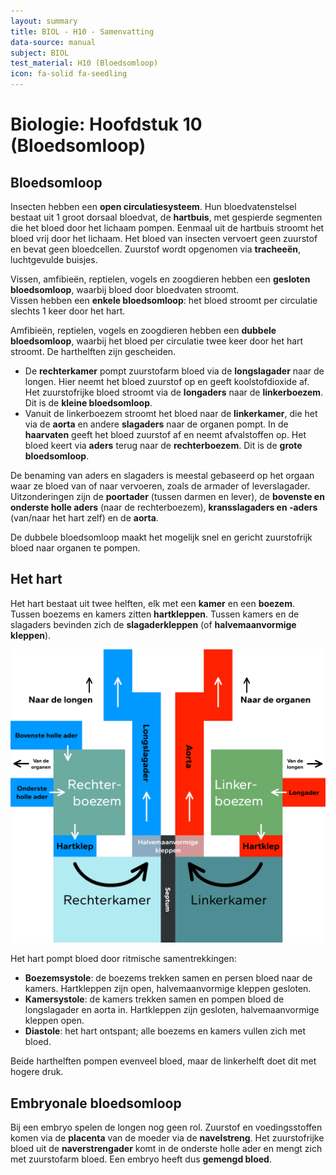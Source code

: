 ```yaml
---
layout: summary
title: BIOL - H10 - Samenvatting
data-source: manual
subject: BIOL
test_material: H10 (Bloedsomloop)
icon: fa-solid fa-seedling
---
```


# Biologie: Hoofdstuk 10 (Bloedsomloop)

## Bloedsomloop

Insecten hebben een **open circulatiesysteem**. Hun bloedvatenstelsel bestaat uit 1 groot dorsaal bloedvat, de **hartbuis**, met gespierde segmenten die het bloed door het lichaam pompen. Eenmaal uit de hartbuis stroomt het bloed vrij door het lichaam. Het bloed van insecten vervoert geen zuurstof en bevat geen bloedcellen. Zuurstof wordt opgenomen via **tracheeën**, luchtgevulde buisjes.

Vissen, amfibieën, reptielen, vogels en zoogdieren hebben een **gesloten bloedsomloop**, waarbij bloed door bloedvaten stroomt.  
Vissen hebben een **enkele bloedsomloop**: het bloed stroomt per circulatie slechts 1 keer door het hart.

Amfibieën, reptielen, vogels en zoogdieren hebben een **dubbele bloedsomloop**, waarbij het bloed per circulatie twee keer door het hart stroomt. De harthelften zijn gescheiden.

- De **rechterkamer** pompt zuurstofarm bloed via de **longslagader** naar de longen. Hier neemt het bloed zuurstof op en geeft koolstofdioxide af. Het zuurstofrijke bloed stroomt via de **longaders** naar de **linkerboezem**. Dit is de **kleine bloedsomloop**.
- Vanuit de linkerboezem stroomt het bloed naar de **linkerkamer**, die het via de **aorta** en andere **slagaders** naar de organen pompt. In de **haarvaten** geeft het bloed zuurstof af en neemt afvalstoffen op. Het bloed keert via **aders** terug naar de **rechterboezem**. Dit is de **grote bloedsomloop**.

De benaming van aders en slagaders is meestal gebaseerd op het orgaan waar ze bloed van of naar vervoeren, zoals de armader of leverslagader. Uitzonderingen zijn de **poortader** (tussen darmen en lever), de **bovenste en onderste holle aders** (naar de rechterboezem), **kransslagaders en -aders** (van/naar het hart zelf) en de **aorta**.

De dubbele bloedsomloop maakt het mogelijk snel en gericht zuurstofrijk bloed naar organen te pompen.

## Het hart

Het hart bestaat uit twee helften, elk met een **kamer** en een **boezem**. Tussen boezems en kamers zitten **hartkleppen**. Tussen kamers en de slagaders bevinden zich de **slagaderkleppen** (of **halvemaanvormige kleppen**).

![De anatomie van het hart (img-large)](images/bio_h10_hart.jpg)

Het hart pompt bloed door ritmische samentrekkingen:

- **Boezemsystole**: de boezems trekken samen en persen bloed naar de kamers. Hartkleppen zijn open, halvemaanvormige kleppen gesloten.  
- **Kamersystole**: de kamers trekken samen en pompen bloed de longslagader en aorta in. Hartkleppen zijn gesloten, halvemaanvormige kleppen open.  
- **Diastole**: het hart ontspant; alle boezems en kamers vullen zich met bloed.

Beide harthelften pompen evenveel bloed, maar de linkerhelft doet dit met hogere druk.

## Embryonale bloedsomloop

Bij een embryo spelen de longen nog geen rol. Zuurstof en voedingsstoffen komen via de **placenta** van de moeder via de **navelstreng**. Het zuurstofrijke bloed uit de **naverstrengader** komt in de onderste holle ader en mengt zich met zuurstofarm bloed. Een embryo heeft dus **gemengd bloed**.
